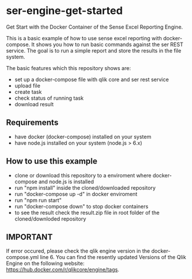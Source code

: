# ser-engine-get-started
Get Start with the Docker Container of the Sense Excel Reporting Engine.

This is a basic example of how to use sense excel reporting with docker-compose. It shows you how to run basic commands against the ser REST service. The goal is to run a simple report and store the results in the file system.

The basic features which this repository shows are:
- set up a docker-compose file with qlik core and ser rest service 
- upload file
- create task
- check status of running task
- download result


## Requirements
- have docker (docker-compose) installed on your system
- have node.js installed on your system (node.js > 6.x)


## How to use this example
- clone or download this repository to a enviroment where docker-compose and node.js is installed
- run "npm install" inside the cloned/downloaded repository
- run "docker-compose up -d" in docker enviroment
- run "npm run start"
- run "docker-compose down" to stop docker containers
- to see the result check the result.zip file in root folder of the cloned/downloded repository

## IMPORTANT
If error occured, please check the qlik engine version in the docker-compose.yml line 6. You can find the resently updated Versions of the Qlik Engine on the following website: https://hub.docker.com/r/qlikcore/engine/tags.
